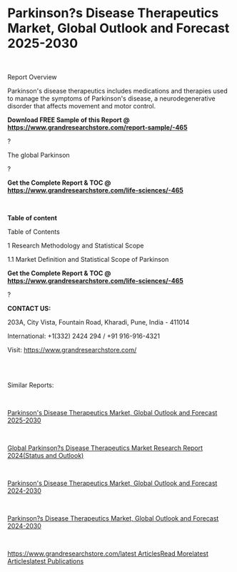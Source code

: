 <h1>Parkinson?s Disease Therapeutics Market, Global Outlook and Forecast 2025-2030</h1><br/><p>Report Overview</p>
 
 
 
 <p>Parkinson&#39;s disease therapeutics includes medications and therapies used to manage the symptoms of Parkinson&#39;s disease, a neurodegenerative disorder that affects movement and motor control.</p>
 
 
 
 <div><b>Download FREE Sample of this Report @ <a href="https://www.grandresearchstore.com/report-sample/-465">https://www.grandresearchstore.com/report-sample/-465</a></b></div>
 
 
 
 <p>? </p>
 
 
 
 <p>The global Parkinson</p>
 
 
 
 <p>? </p>
 
 
 
 <div><b>Get the Complete Report & TOC @ <a href="https://www.grandresearchstore.com/life-sciences/-465">https://www.grandresearchstore.com/life-sciences/-465</a></b></div>
 
 
 
 <p><br />
 
 <b>Table of content</b></p>
 
 
 
 <p>Table of Contents<br />
 
 1 Research Methodology and Statistical Scope<br />
 
 1.1 Market Definition and Statistical Scope of Parkinson</p>
 
 
 
 <div><b>Get the Complete Report & TOC @ <a href="https://www.grandresearchstore.com/life-sciences/-465">https://www.grandresearchstore.com/life-sciences/-465</a></b></div>
 
 
 
 <p>? </p>
 
 
 
 <p><b>CONTACT US:</b><br />
 
 203A, City Vista, Fountain Road, Kharadi, Pune, India - 411014<br />
 
 International: +1(332) 2424 294 / +91 916-916-4321<br />
 
 Visit: <a href="https://www.grandresearchstore.com/">https://www.grandresearchstore.com/</a><br />
 
 <br />
 
 <br />
 
 Similar Reports:<br />
 
 <br />
 
 <a href="https://www.grandresearchstore.com/life-sciences/global-parkinsons-disease-therapeutics-forecast-2025-2030-653">Parkinson&#39;s Disease Therapeutics Market, Global Outlook and Forecast 2025-2030 </a><br />
 
 <br />
 
 <a href="https://www.grandresearchstore.com/life-sciences/-583">Global Parkinson?s Disease Therapeutics Market Research Report 2024(Status and Outlook)</a><br />
 
 <br />
 
 <a href="https://www.grandresearchstore.com/life-sciences/global-parkinsons-disease-therapeutics-forecast-2024-2030-919">Parkinson&#39;s Disease Therapeutics Market, Global Outlook and Forecast 2024-2030</a><br />
 
 <br />
 
 <a href="https://www.grandresearchstore.com/life-sciences/-702">Parkinson?s Disease Therapeutics Market, Global Outlook and Forecast 2024-2030</a><br />
 
 <br />
 
 <a href="https://gyeongbokgung.com">https://www.grandresearchstore.com/</a><a href="https://hallyeomaritime.com">latest Articles</a><a href="https://jingwansa.com">Read More</a><a href="https://nguoiviet.jp/">latest Articles</a><a href="https://www.intelmarketresearch.com/">latest Publications</a></p>